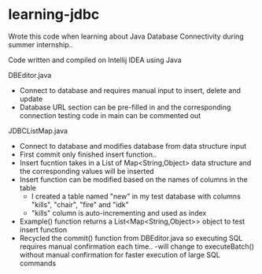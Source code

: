 # learning-jdbc
Wrote this code when learning about Java Database Connectivity during summer internship..

Code written and compiled on Intellij IDEA using Java


DBEditor.java
- Connect to database and requires manual input to insert, delete and update
- Database URL section can be pre-filled in and the corresponding connection testing code in main can be commented out

JDBCListMap.java
- Connect to database and modifies database from data structure input
- First commit only finished insert function..
- Insert fucntion takes in a List of Map<String,Object> data structure and the corresponding values will be inserted
- Insert function can be modified based on the names of columns in the table
  - I created a table named "new" in my test database with columns "kills", "chair", "fire" and "idk" 
  - "kills" column is auto-incrementing and used as index 
- Example() function returns a List<Map<String,Object>> object to test insert function
- Recycled the commit() function from DBEditor.java so executing SQL requires manual confirmation each time..
  -will change to executeBatch() without manual confirmation for faster execution of large SQL commands 

